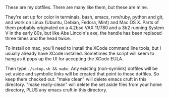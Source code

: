 These are my dotfiles.  There are many like them, but these are mine.

They're set up for color in terminals, bash, emacs, rvm/ruby, python and
git, and work on Linux (Ubuntu, Debian, Fedora, Mint) and Mac OS X.  Parts of
them probably originated on a 4.2bsd VAX 11/780 and a 3b2 running System
V in the early 80s, but like Abe Lincoln's axe, the handle has been
replaced three times and the head twice.

To install on mac, you'll need to install the XCode command line
tools, but I usually already have XCode installed.  Sometimes the script
will seem to hang as it pops up the UI for accepting the XCode EULA.

Then type `./setup.sh && make`.  Any existing (non-symlink) dotfiles
will be set aside and symbolic links will be created that point to these
dotfiles.  So keep them checked out.  "make clean" will delete emacs
cruft in this directory.  "make really-clean" will delete the set aside
files from your home directory, PLUS any emacs cruft in this directory.
